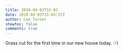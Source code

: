 ```yaml
---
title: 2010-04-03T15-03
date: 2010-04-03T15:03:57Z
author: Lee Turner
showtoc: false
comments: true
---
```


Grass cut for the first time in our new house today. :-)

